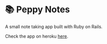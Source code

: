 # 📚 Peppy Notes

A small note taking app built with Ruby on Rails.

Check the app on heroku [here](https://peppynotes.herokuapp.com/).